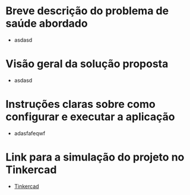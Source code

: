 # Breve descrição do problema de saúde abordado
- asdasd



# Visão geral da solução proposta
- asdasd



# Instruções claras sobre como configurar e executar a aplicação
- adasfafeqwf



# Link para a simulação do projeto no Tinkercad
- [Tinkercad](https://www.tinkercad.com/things/j8fB9hAidMW-copy-of-prototipo-fila-zero?sharecode=tAsmiBubC6UIdh47A9eoEdCNaOpWQvlZMAgWjoF1_18)
